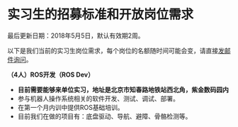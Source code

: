 实习生的招募标准和开放岗位需求
=========================

最后更新日期：2018年5月5日，默认有效期2周。

以下是我们当前的实习生岗位需求，每个岗位的名额随时间可能会变，请直接[发邮件询问](mailto:wuwei2016@iscas.ac.cn)。

**（4人）ROS开发（ROS Dev）**

- **目前需要能够来单位实习，地址是北京市知春路地铁站西北角，紫金数码园内**
- 参与机器人操作系统相关的软件开发、测试、调试、部署。
- 在第一个月内训中提供ROS基础培训。
- 目前我们在做的项目有：底盘驱动、导航、避障、骨骼检测等。
